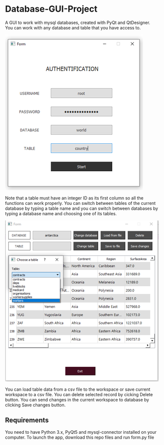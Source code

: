 # Database-GUI-Project
A GUI to work with mysql databases, created with PyQt and QtDesigner. 
You can work with any database and table that you have access to. 

![](screenshots/login.png)


Note that a table must have an integer ID as its first column so all the functions can work properly. You can switch between tables of the current database by typing a table name and you can switch between databases by typing a database name and choosing one of its tables. 

![](screenshots/changedb.png)


You can load table data from a csv file to the workspace or save current workspace to a csv file. 
You can delete selected record by cicking Delete button.
You can send changes in the current workspace to database by clicking Save changes button.
## Requirements
You need to have Python 3.x, PyQt5 and mysql-connector installed on your computer. 
To launch the app, download this repo files and run form.py file
